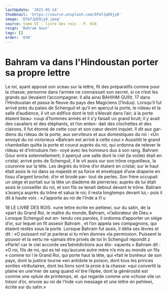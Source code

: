 ```yaml
---
lastUpdate: '2021-05-14'
thumbnail: 'https://source.unsplash.com/EFm7JpD9jy8'
image: 'EFm7JpD9jy8.jpeg'
source: tome VI - livre des rois - P. 016
reign: 'Bahram Gour'
tags: []
order: '030'
---
```


# Bahram va dans l'Hindoustan porter sa propre lettre

Le roi, ayant apposé son sceau sur la lettre, fit des préparatifs comme pour la chasse; personne dans l’armée ne connaissait son secret, si ce n’est les grands qui (levaient l’accompagner. Il alla ainsi
BAHIHM GUIlIt. 17 dans l’Hindoustan et passa le fleuve du pays des
Magiciens (l’lndus). Lorsqu’il fut arrivé près du palais de Schenguil et qu’il en aperçut la porte, le rideau et la salle d’audience, il vit un édifice dont le toit s’élevait dans l’air; à la porte étaient beau-
coup d’hommes armés et il s’y faisait un grand bruit;
il y avait des cavaliers et des éléphants, et l’on enten-
dait des clochettes et des clairons. Il fut étonné de cette cour et son cœur devint inquiet. Il dit aux gar- diens du rideau de la porte, aux serviteurs et aux domestiques du roi : «Un envoyé du roi victorieux «Bahram est arrivé à cette cour.» Aussitôt le grand chambellan quitta la porte et courut auprès du roi, qui ordonna de relever le rideau et d’introduire l’en-
voyé avec les honneurs dus à son rang.
Bahram Gour entra solennellement; il aperçut une salle dont le ciel (la voûte) était en cristal; arrivé près de Schenguil, il le vit assis sur son trône orgueilleux, la couronne sur la tête. Les degrés du trône d’or étaient en cristal; sur le haut était assis
le roi dans sa majesté et sa force et enveloppé d’une
draperie en tissu d’argent broché. d’or et brodé par-
tout de perles. Son frère occupait un siége et portait
sur la tête un diadème de pierreries; auprès de lui
était assis le conseiller du roi, et son fils se tenait debout devant le trône. Baliram s’avança auprès du
trône et salua le roi; il resta longtemps devant lui,- puis il dit à haute voix : «J’apporte au roi de l’Inde
a
t1 u

18 LE LIVRE DES ROIS.
«une lettre écrite en pehlewi, sur du satin, de la «part du Grand Roi, le maître du monde, Bahram, «l’adorateur de Dieu.» Lorsque Schenguil eut en- tendu ces paroles, il ordonna d’apporter un siége d’or, sur lequel on fit asseoir Bahram , et l’on appela ses compagnons, qui étaient restés sous la porte.
Lorsque Bahram fut assis, il délia ses lèvres et
dit : «O puissant roi! je parlerai si tu m’en donnes
«la permission. Puissent le pouvoir et la vertu ne
«jamais être privés de toi ln Schenguil répondit z
«Parle! car le ciel accorde ses’bénédictions aux élo-
«quents.» Bahram dit : «O roi, fils de roi, qui es tel
«qu’aucune autre mère n’a mis au monde un fils
« comme toi l le Grand Roi, qui porte haut la tête, qui
«fait le bonheur de son pays, dont la justice tourne
«en antidote le poison, dont tous les princes sontles
«tributaires, dont les lions sont la proie à la chasse:
«qui convertit la plaine en une’mer de sang quand «il tire l’épée, dont la générosité est comme une
«pluie de printemps, et. qui regarde comme une «chose vile un trésor d’or, envoie au roi de l’Inde
«un message et une lettre en pehlewi, écrite sur du
satin.»
